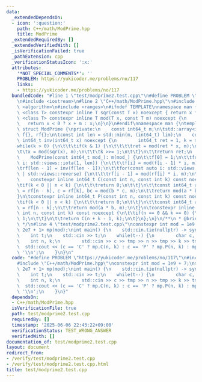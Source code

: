 ```yaml
---
data:
  _extendedDependsOn:
  - icon: ':question:'
    path: C++/math/ModPrime.hpp
    title: ModPrime
  _extendedRequiredBy: []
  _extendedVerifiedWith: []
  _isVerificationFailed: true
  _pathExtension: cpp
  _verificationStatusIcon: ':x:'
  attributes:
    '*NOT_SPECIAL_COMMENTS*': ''
    PROBLEM: https://yukicoder.me/problems/no/117
    links:
    - https://yukicoder.me/problems/no/117
  bundledCode: "#line 1 \"test/modprime2.test.cpp\"\n#define PROBLEM \"https://yukicoder.me/problems/no/117\"\
    \n#include <iostream>\n#line 2 \"C++/math/ModPrime.hpp\"\n#include <array>\n#include\
    \ <algorithm>\n#include <ranges>\n#ifndef TEMPLATE\nnamespace man {\ntemplate\
    \ <class T> constexpr inline T sqr(const T x) noexcept { return x * x; }\ntemplate\
    \ <class T> constexpr inline T mod(T x, const T m) noexcept {\n    x %= m;\n \
    \   return x < 0 ? x + m : x;\n}\n}\n#endif\nnamespace man {\ntemplate <int lim>\
    \ struct ModPrime {\nprivate:\n    const int64_t m;\n\tstd::array<int64_t, lim>\
    \ f{}, rf{};\n\tconst int len = std::min(m, (int64_t) lim);\n    constexpr inline\
    \ int64_t inv(int64_t x) noexcept {\n        int64_t ret = 1, k = m - 2;\n\t\t\
    while(k > 0) {\n\t\t\tif(k & 1) {\n\t\t\t\tret = mod(ret * x, m);\n\t\t\t}\n\t\
    \t\tx = mod(sqr(x), m);\n\t\t\tk >>= 1;\n\t\t}\n\t\treturn ret;\n    }\npublic:\n\
    \    ModPrime(const int64_t mod_): m(mod_) {\n\t\tf[0] = 1;\n\t\tfor(const auto\
    \ i: std::views::iota(1, len)) {\n\t\t\tf[i] = mod(f[i - 1] * i, m);\n\t\t}\n\t\
    \trf[len - 1] = inv(f[len - 1]);\n\t\tfor(const auto i: std::views::iota(1, len)\
    \ | std::views::reverse) {\n\t\t\trf[i - 1] = mod(rf[i] * i, m);\n\t\t}\n    }\n\
    \    constexpr inline int64_t C(const int n, const int k) const noexcept {\n\t\
    \tif(k < 0 || n < k) {\n\t\t\treturn 0;\n\t\t}\n\t\tconst int64_t a = f[n], b\
    \ = rf[n - k], c = rf[k], bc = mod(b * c, m);\n\t\treturn mod(a * bc, m);\n\t\
    }\n\tconstexpr inline int64_t P(const int n, const int k) const noexcept {\n\t\
    \tif(k < 0 || n < k) {\n\t\t\treturn 0;\n\t\t}\n\t\tconst int64_t a = f[n], b\
    \ = rf[n - k];\n\t\treturn mod(a * b, m);\n\t}\n\tconstexpr inline int64_t H(const\
    \ int n, const int k) const noexcept {\n\t\tif(n == 0 && k == 0) {\n\t\t\treturn\
    \ 1;\n\t\t}\n\t\treturn C(n + k - 1, k);\n\t}\n};\n}\n/**\n * @brief ModPrime\n\
    \ */\n#line 4 \"test/modprime2.test.cpp\"\nconstexpr int mod = 1e9 + 7;\nman::ModPrime<(int)\
    \ 2e7 + 1> mp(mod);\nint main() {\n    std::cin.tie(nullptr) -> sync_with_stdio(false);\n\
    \    int t;\n    std::cin >> t;\n    while(t--) {\n        char c, tmp;\n    \
    \    int n, k;\n        std::cin >> c >> tmp >> n >> tmp >> k >> tmp;\n      \
    \  std::cout << (c == 'C' ? mp.C(n, k) : c == 'P' ? mp.P(n, k) : mp.H(n, k)) <<\
    \ '\\n';\n    }\n}\n"
  code: "#define PROBLEM \"https://yukicoder.me/problems/no/117\"\n#include <iostream>\n\
    #include \"C++/math/ModPrime.hpp\"\nconstexpr int mod = 1e9 + 7;\nman::ModPrime<(int)\
    \ 2e7 + 1> mp(mod);\nint main() {\n    std::cin.tie(nullptr) -> sync_with_stdio(false);\n\
    \    int t;\n    std::cin >> t;\n    while(t--) {\n        char c, tmp;\n    \
    \    int n, k;\n        std::cin >> c >> tmp >> n >> tmp >> k >> tmp;\n      \
    \  std::cout << (c == 'C' ? mp.C(n, k) : c == 'P' ? mp.P(n, k) : mp.H(n, k)) <<\
    \ '\\n';\n    }\n}"
  dependsOn:
  - C++/math/ModPrime.hpp
  isVerificationFile: true
  path: test/modprime2.test.cpp
  requiredBy: []
  timestamp: '2025-06-06 22:43:22+09:00'
  verificationStatus: TEST_WRONG_ANSWER
  verifiedWith: []
documentation_of: test/modprime2.test.cpp
layout: document
redirect_from:
- /verify/test/modprime2.test.cpp
- /verify/test/modprime2.test.cpp.html
title: test/modprime2.test.cpp
---
```

